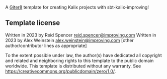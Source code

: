 A [Giter8][g8] template for creating Kalix projects with sbt-kalix-improving!

Template license
----------------
Written in 2023 by Reid Spencer <reid.spencer@improving.com>
Written in 2023 by Alex Weinstein <alex.weinstein@improving.com>
[other author/contributor lines as appropriate]

To the extent possible under law, the author(s) have dedicated all 
copyright and related and neighboring rights to this template to 
the public domain worldwide. This template is distributed without 
any warranty. See <https://creativecommons.org/publicdomain/zero/1.0/>.

[g8]: https://www.foundweekends.org/giter8/
